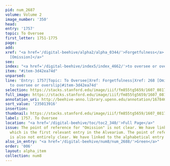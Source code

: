 ```yaml
---
pid: num_2687
volume: Volume 2
image_number: '350'
head:
entry: '1757'
topic: To Oversee
first_letter: 1751-1775
page:
add:
xref: "<a href='/digital-beehive/alpha2/alpha_0344/'>Forgetfulness</a>|<a href='/digital-beehive/num2/num_0300/'>268
  [Omission]</a>"
see:
index: "<a href='/digital-beehive/index5/index_4662/'>to oversee or overslip</a>"
item: "#item-3d42ea74d"
unparsed:
line: 'Entry: 1757|Topic: To Oversee|Xref: Forgetfulness|Xref: 268 [Omission]|Index:
  to oversee or overslip|#item-3d42ea74d'
selection: https://stacks.stanford.edu/image/iiif/fm855tg5659/1607_0817/952,3916,2451,308/full/0/default.jpg
full_image: https://stacks.stanford.edu/image/iiif/fm855tg5659/1607_0817/full/full/0/default.jpg
annotation_uri: http://beehive-anno.library.upenn.edu/annotation/1678467114186
sort_value: '235013916'
insertion:
thumbnail: https://stacks.stanford.edu/image/iiif/fm855tg5659/1607_0817/952,3916,600,180/250,/0/default.jpg
label: 1757. To Oversee
location: "<a href='/digital-beehive/toc/toc2_340/'>Full Page</a>"
issue: The point of reference for "Omission" is not clear. We have linked to 268 [Omission],
  which is the first relevant entry in the Alvearium. The point of reference for "Forgetful"
  is also not entirely clear. We have linked to the alphabetical entry for "Forgetfulness."
also_in_entry: "<a href='/digital-beehive/num8/num_2688/'>Green</a>"
order: '006'
layout: alpha_item
collection: num8
---
```

